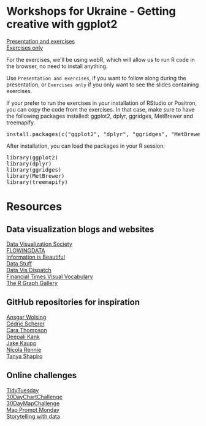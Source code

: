 
# Workshops for Ukraine - Getting creative with ggplot2

[Presentation and exercises](https://gkaramanis.github.io/Workshops-for-Ukraine/#/getting-creative-with-ggplot2)  
[Exercises only](https://gkaramanis.github.io/Workshops-for-Ukraine/exercises.html#/exercises---part-1)


For the exercises, we'll be using webR, which will allow us to run R code in the browser, no need to install anything.

Use ```Presentation and exercises```, if you want to follow along during the presentation, or ```Exercises only``` if you only want to see the slides containing exercises. 

If your prefer to run the exercises in your installation of RStudio or Positron, you can copy the code from the exercises. In that case, make sure to have the following packages installed: ggplot2, dplyr, ggridges, MetBrewer and treemapify.
  
  
<pre>install.packages(c("ggplot2", "dplyr", "ggridges", "MetBrewer", "treemapify")) </pre>


After installation, you can load the packages in your R session:

<pre>
library(ggplot2)
library(dplyr)
library(ggridges)
library(MetBrewer)
library(treemapify)
</pre>
  
# Resources

## Data visualization blogs and websites  
[Data Visualization Society](https://www.datavisualizationsociety.org)  
[FLOWINGDATA](https://flowingdata.com)  
[Information is Beautiful](https://informationisbeautiful.net)  
[Data Stuff](https://erdavis.com)  
[Data Vis Dispatch](https://blog.datawrapper.de/category/data-vis-dispatch)  
[Financial Times Visual Vocabulary](https://github.com/Financial-Times/chart-doctor/blob/main/visual-vocabulary/README.md)  
[The R Graph Gallery](https://r-graph-gallery.com)  
  
  
## GitHub repositories for inspiration
[Ansgar Wolsing](https://github.com/bydata)  
[Cédric Scherer](https://github.com/z3tt)  
[Cara Thompson](https://github.com/cararthompson)   
[Deepali Kank](https://github.com/deepdk)  
[Jake Kaupp](https://github.com/jkaupp/tidytuesdays)  
[Nicola Rennie](https://github.com/nrennie)  
[Tanya Shapiro](https://github.com/tashapiro)  

   
## Online challenges
[TidyTuesday](https://github.com/rfordatascience/tidytuesday/tree/master)  
[30DayChartChallenge](https://github.com/30DayChartChallenge/Edition2024)  
[30DayMapChallenge](https://30daymapchallenge.com)  
[Map Prompt Monday](https://github.com/MapPromptMonday)  
[Storytelling with data](https://community.storytellingwithdata.com/challenges)  
